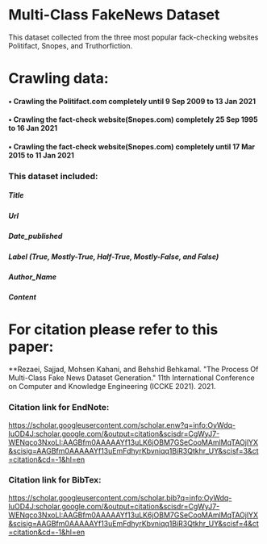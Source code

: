 # Multi-Class FakeNews Dataset
This dataset collected from the three most popular fack-checking websites Politifact, Snopes, and Truthorfiction. 

# Crawling data:
#### •	Crawling the Politifact.com completely until 9 Sep 2009 to 13 Jan 2021
#### •	Crawling the fact-check website(Snopes.com) completely 25 Sep 1995 to 16 Jan 2021
#### •	Crawling the fact-check website(Snopes.com) completely until 17 Mar 2015 to 11 Jan 2021

### This dataset included:
 ##### Title
 ##### Url
 ##### Date_published
 ##### Label (True, Mostly-True, Half-True, Mostly-False, and False)
 ##### Author_Name
 ##### Content
 
# For citation please refer to this paper:
 **Rezaei, Sajjad, Mohsen Kahani, and Behshid Behkamal. "The Process Of Multi-Class Fake News Dataset Generation." 11th International Conference on Computer and Knowledge Engineering (ICCKE 2021). 2021.

### Citation link for EndNote:
https://scholar.googleusercontent.com/scholar.enw?q=info:OyWdq-IuOD4J:scholar.google.com/&output=citation&scisdr=CgWyJ7-WENqco3NxoLI:AAGBfm0AAAAAYf13uLK6jOBM7GSeCooMAmlMqTAOjlYX&scisig=AAGBfm0AAAAAYf13uEmFdhyrKbvniqq1BiR3Qtkhr_UY&scisf=3&ct=citation&cd=-1&hl=en

### Citation link for BibTex:
https://scholar.googleusercontent.com/scholar.bib?q=info:OyWdq-IuOD4J:scholar.google.com/&output=citation&scisdr=CgWyJ7-WENqco3NxoLI:AAGBfm0AAAAAYf13uLK6jOBM7GSeCooMAmlMqTAOjlYX&scisig=AAGBfm0AAAAAYf13uEmFdhyrKbvniqq1BiR3Qtkhr_UY&scisf=4&ct=citation&cd=-1&hl=en
